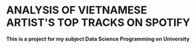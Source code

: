 # ANALYSIS OF VIETNAMESE ARTIST'S TOP TRACKS ON SPOTIFY
**This is a project for my subject Data Science Programming on University**
